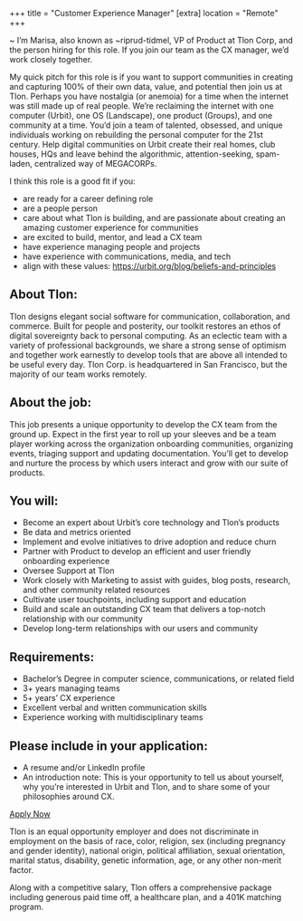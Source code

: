+++
 title = "Customer Experience Manager"
 [extra]
 location = "Remote"
 +++

~ I’m Marisa, also known as ~riprud-tidmel, VP of Product at Tlon Corp, and the person hiring for this role. If you join our team as the CX manager, we’d work closely together. 

My quick pitch for this role is if you want to support communities in creating and capturing 100% of their own data, value, and potential then join us at Tlon. Perhaps you have nostalgia (or anemoia) for a time when the internet was still made up of real people. We’re reclaiming the internet with one computer (Urbit), one OS (Landscape), one product (Groups), and one community  at a time. You’d join a team of talented, obsessed, and unique individuals working on rebuilding the personal computer for the 21st century. Help digital communities on Urbit create their real homes, club houses, HQs and leave behind the algorithmic, attention-seeking, spam-laden, centralized way of MEGACORPs.

I think this role is a good fit if you:

- are ready for a career defining role
- are a people person
- care about what Tlon is building, and are passionate about creating an amazing customer experience for communities
- are excited to build, mentor, and lead a CX team
- have experience managing people and projects
- have experience with communications, media, and tech
- align with these values: https://urbit.org/blog/beliefs-and-principles

## About Tlon:

Tlon designs elegant social software for communication, collaboration, and commerce. Built for people and posterity, our toolkit restores an ethos of digital sovereignty back to personal computing. As an eclectic team with a variety of professional backgrounds, we share a strong sense of optimism and together work earnestly to develop tools that are above all intended to be useful every day. Tlon Corp. is headquartered in San Francisco, but the majority of our team works remotely.

## About the job:

This job presents a unique opportunity to develop the CX team from the ground up. Expect in the first year to roll up your sleeves and be a team player working across the organization onboarding communities, organizing events, triaging support and updating documentation.  You’ll get to develop and nurture the process by which users interact and grow with our suite of products.

## You will:

- Become an expert about Urbit’s core technology and Tlon’s products
- Be data and metrics oriented
- Implement and evolve initiatives to drive adoption and reduce churn
- Partner with Product to develop an efficient and user friendly onboarding experience
- Oversee Support at Tlon
- Work closely with Marketing to assist with guides, blog posts, research, and other community related resources
- Cultivate user touchpoints, including support and education
- Build and scale an outstanding CX team that delivers a top-notch relationship with our community
- Develop long-term relationships with our users and community

## Requirements:

- Bachelor’s Degree in computer science, communications, or related field
- 3+ years managing teams
- 5+ years’ CX experience
- Excellent verbal and written communication skills
- Experience working with multidisciplinary teams

## Please include in your application:

- A resume and/or LinkedIn profile
- An introduction note: This is your opportunity to tell us about yourself, why you’re interested in Urbit and Tlon, and to share some of your philosophies around CX.

<section class="box-border p-8 lg:p-16 grid justify-items-stretch">
    <a class="font-sans bg-blue-100 text-blue-800 py-4 px-6 rounded-xl justify-self-center" href="mailto:apply@tlon.io">Apply Now</a>
</section>

Tlon is an equal opportunity employer and does not discriminate in employment on the basis of race, color, religion, sex (including pregnancy and gender identity), national origin, political affiliation, sexual orientation, marital status, disability, genetic information, age, or any other non-merit factor.

Along with a competitive salary, Tlon offers a comprehensive package including generous paid time off, a healthcare plan, and a 401K matching program.